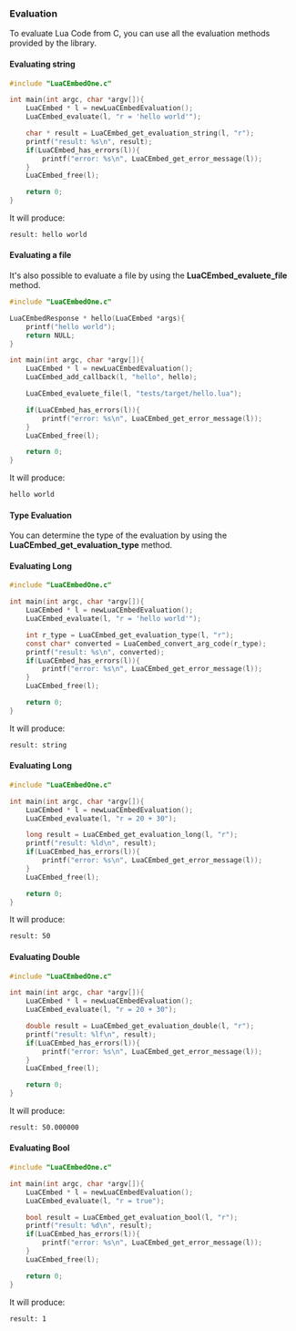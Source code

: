 ### Evaluation
To evaluate Lua Code from C, you can use all the evaluation methods provided by the library.

#### Evaluating string

```c
#include "LuaCEmbedOne.c"

int main(int argc, char *argv[]){
    LuaCEmbed * l = newLuaCEmbedEvaluation();
    LuaCEmbed_evaluate(l, "r = 'hello world'");

    char * result = LuaCEmbed_get_evaluation_string(l, "r");
    printf("result: %s\n", result);
    if(LuaCEmbed_has_errors(l)){
        printf("error: %s\n", LuaCEmbed_get_error_message(l));
    }
    LuaCEmbed_free(l);

    return 0;
}
```

It will produce:

```bash
result: hello world
```

#### Evaluating a file
It's also possible to evaluate a file by using the **LuaCEmbed_evaluete_file** method.

```c
#include "LuaCEmbedOne.c"

LuaCEmbedResponse * hello(LuaCEmbed *args){
    printf("hello world");
    return NULL;
}

int main(int argc, char *argv[]){
    LuaCEmbed * l = newLuaCEmbedEvaluation();
    LuaCEmbed_add_callback(l, "hello", hello);

    LuaCEmbed_evaluete_file(l, "tests/target/hello.lua");

    if(LuaCEmbed_has_errors(l)){
        printf("error: %s\n", LuaCEmbed_get_error_message(l));
    }
    LuaCEmbed_free(l);

    return 0;
}
```

It will produce:

```bash
hello world
```

#### Type Evaluation
You can determine the type of the evaluation by using the **LuaCEmbed_get_evaluation_type** method.

#### Evaluating Long

```c
#include "LuaCEmbedOne.c"

int main(int argc, char *argv[]){
    LuaCEmbed * l = newLuaCEmbedEvaluation();
    LuaCEmbed_evaluate(l, "r = 'hello world'");

    int r_type = LuaCEmbed_get_evaluation_type(l, "r");
    const char* converted = LuaCembed_convert_arg_code(r_type);
    printf("result: %s\n", converted);
    if(LuaCEmbed_has_errors(l)){
        printf("error: %s\n", LuaCEmbed_get_error_message(l));
    }
    LuaCEmbed_free(l);

    return 0;
}
```

It will produce:

```bash
result: string
```

#### Evaluating Long

```c
#include "LuaCEmbedOne.c"

int main(int argc, char *argv[]){
    LuaCEmbed * l = newLuaCEmbedEvaluation();
    LuaCEmbed_evaluate(l, "r = 20 + 30");

    long result = LuaCEmbed_get_evaluation_long(l, "r");
    printf("result: %ld\n", result);
    if(LuaCEmbed_has_errors(l)){
        printf("error: %s\n", LuaCEmbed_get_error_message(l));
    }
    LuaCEmbed_free(l);

    return 0;
}
```

It will produce:

```bash
result: 50
```

#### Evaluating Double

```c
#include "LuaCEmbedOne.c"

int main(int argc, char *argv[]){
    LuaCEmbed * l = newLuaCEmbedEvaluation();
    LuaCEmbed_evaluate(l, "r = 20 + 30");

    double result = LuaCEmbed_get_evaluation_double(l, "r");
    printf("result: %lf\n", result);
    if(LuaCEmbed_has_errors(l)){
        printf("error: %s\n", LuaCEmbed_get_error_message(l));
    }
    LuaCEmbed_free(l);

    return 0;
}
```

It will produce:

```bash
result: 50.000000
```

#### Evaluating Bool

```c
#include "LuaCEmbedOne.c"

int main(int argc, char *argv[]){
    LuaCEmbed * l = newLuaCEmbedEvaluation();
    LuaCEmbed_evaluate(l, "r = true");

    bool result = LuaCEmbed_get_evaluation_bool(l, "r");
    printf("result: %d\n", result);
    if(LuaCEmbed_has_errors(l)){
        printf("error: %s\n", LuaCEmbed_get_error_message(l));
    }
    LuaCEmbed_free(l);

    return 0;
}
```

It will produce:

```bash
result: 1
```
